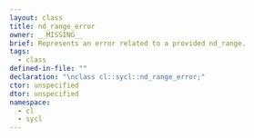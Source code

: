 ```yaml
---
layout: class
title: nd_range_error
owner: __MISSING__
brief: Represents an error related to a provided nd_range.
tags:
  - class
defined-in-file: ""
declaration: "\nclass cl::sycl::nd_range_error;"
ctor: unspecified
dtor: unspecified
namespace:
  - cl
  - sycl
---
```

